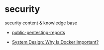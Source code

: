 # security
security content &amp; knowledge base

- [public-pentesting-reports](https://github.com/juliocesarfort/public-pentesting-reports/tree/master)

- [System Design: Why Is Docker Important?](./images/System%20Design_%20Why%20Is%20Docker%20Important.jpg)